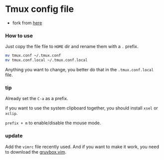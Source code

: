 # Tmux config file

- fork from [here](https://github.com/gpakosz/.tmux)

### How to use

Just copy the file file to `HOME` dir and rename them with a `.` prefix.

```bash
mv tmux.conf ~/.tmux.conf
mv tmux.conf.local ~/.tmux.conf.local
```

Anything you want to change, you better do that in the `.tmux.conf.local` file.





### tip

Already set the `C-a` as a prefix.

if you want to use the system clipboard together, you should install `xsel` or `xclip`.

`prefix + m` to enable/disable the mouse mode.

### update

Add the `vimrc` file recently used. And if you want to make it work, you need to download the [gruvbox.vim](https://github.com/morhetz/gruvbox).
